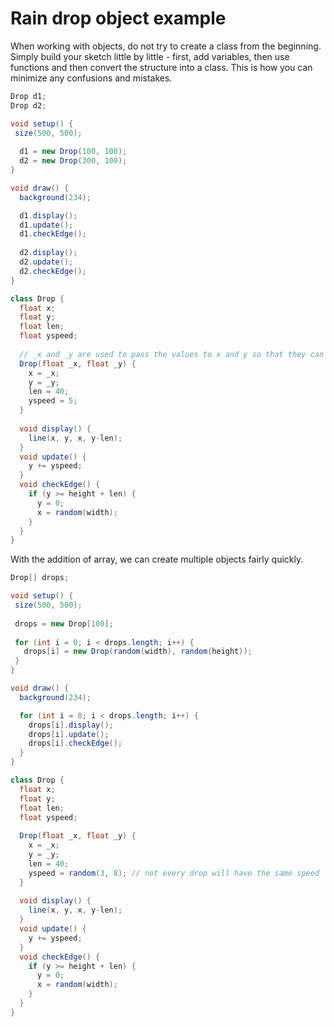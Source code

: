 # Rain drop object example

When working with objects, do not try to create a class from the beginning. Simply build your sketch little by little - first, add variables, then use functions and then convert the structure into a class. This is how you can minimize any confusions and mistakes.

```java
Drop d1;
Drop d2;

void setup() {
 size(500, 500); 
 
  d1 = new Drop(100, 100);
  d2 = new Drop(300, 100);
}

void draw() {
  background(234);

  d1.display();
  d1.update();
  d1.checkEdge();
  
  d2.display();
  d2.update();
  d2.checkEdge();
}

class Drop {
  float x;
  float y;
  float len;
  float yspeed;
  
  // _x and _y are used to pass the values to x and y so that they can be stored and used later.
  Drop(float _x, float _y) {
    x = _x;
    y = _y;
    len = 40;
    yspeed = 5;
  }
  
  void display() {
    line(x, y, x, y-len);
  }
  void update() {
    y += yspeed;
  }
  void checkEdge() {
    if (y >= height + len) {
      y = 0;
      x = random(width);
    }
  }
}
```

With the addition of array, we can create multiple objects fairly quickly.

```java
Drop[] drops;

void setup() {
 size(500, 500); 
 
 drops = new Drop[100];
 
 for (int i = 0; i < drops.length; i++) {
   drops[i] = new Drop(random(width), random(height));
 }
}

void draw() {
  background(234);

  for (int i = 0; i < drops.length; i++) {
    drops[i].display();
    drops[i].update();
    drops[i].checkEdge();
  }
}

class Drop {
  float x;
  float y;
  float len;
  float yspeed;
  
  Drop(float _x, float _y) {
    x = _x;
    y = _y;
    len = 40;
    yspeed = random(3, 8); // not every drop will have the same speed
  }
  
  void display() {
    line(x, y, x, y-len);
  }
  void update() {
    y += yspeed;
  }
  void checkEdge() {
    if (y >= height + len) {
      y = 0;
      x = random(width);
    }
  }
}
```
